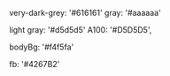 very-dark-grey: '#616161'
gray: '#aaaaaa'

light gray: '#d5d5d5'
A100: '#D5D5D5',
 
bodyBg: '#f4f5fa'

fb: '#4267B2'


